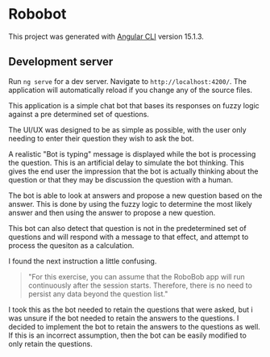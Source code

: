 # Robobot

This project was generated with [Angular CLI](https://github.com/angular/angular-cli) version 15.1.3.

## Development server

Run `ng serve` for a dev server. Navigate to `http://localhost:4200/`. The application will automatically reload if you change any of the source files.

This application is a simple chat bot that bases its responses on fuzzy logic against a pre determined set of questions.

The UI/UX was designed to be as simple as possible, with the user only needing to enter their question they wish to ask the bot.

A realistic "Bot is typing" message is displayed while the bot is processing the question. This is an artificial delay to simulate the bot thinking. This gives the end user the impression that the bot is actually thinking about the question or that they may be discussion the question with a human.

The bot is able to look at answers and propose a new question based on the answer. This is done by using the fuzzy logic to determine the most likely answer and then using the answer to propose a new question.

This bot can also detect that question is not in the predetermined set of questions and will respond with a message to that effect, and attempt to process the quesiton as a calculation.

I found the next instruction a little confusing.

> "For this exercise, you can assume that the RoboBob app will run continuously after the session starts. Therefore, there is no need to persist any data beyond the question list."

I took this as the bot needed to retain the questions that were asked, but i was unsure if the bot needed to retain the answers to the questions. I decided to implement the bot to retain the answers to the questions as well. If this is an incorrect assumption, then the bot can be easily modified to only retain the questions.
